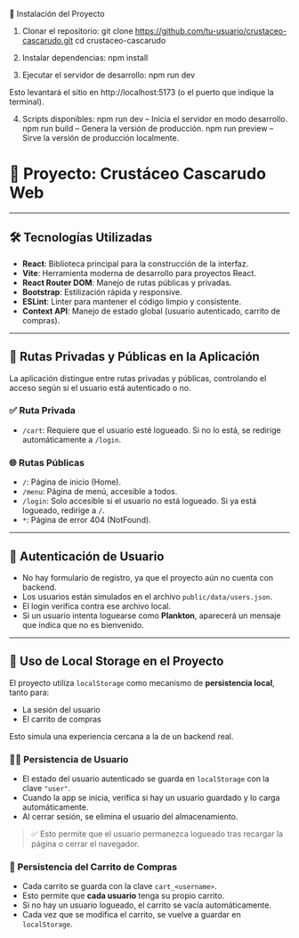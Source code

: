 🚀 Instalación del Proyecto

1. Clonar el repositorio:
   git clone https://github.com/tu-usuario/crustaceo-cascarudo.git
   cd crustaceo-cascarudo

2. Instalar dependencias:
   npm install

3. Ejecutar el servidor de desarrollo:
   npm run dev

Esto levantará el sitio en http://localhost:5173 (o el puerto que indique la terminal).

4. Scripts disponibles:
   npm run dev – Inicia el servidor en modo desarrollo.
   npm run build – Genera la versión de producción.
   npm run preview – Sirve la versión de producción localmente.

# 🧽 Proyecto: Crustáceo Cascarudo Web

---

## 🛠️ Tecnologías Utilizadas

- **React**: Biblioteca principal para la construcción de la interfaz.
- **Vite**: Herramienta moderna de desarrollo para proyectos React.
- **React Router DOM**: Manejo de rutas públicas y privadas.
- **Bootstrap**: Estilización rápida y responsive.
- **ESLint**: Linter para mantener el código limpio y consistente.
- **Context API**: Manejo de estado global (usuario autenticado, carrito de compras).

---

## 🔐 Rutas Privadas y Públicas en la Aplicación

La aplicación distingue entre rutas privadas y públicas, controlando el acceso según si el usuario está autenticado o no.

### ✅ Ruta Privada

- `/cart`: Requiere que el usuario esté logueado. Si no lo está, se redirige automáticamente a `/login`.

### 🌐 Rutas Públicas

- `/`: Página de inicio (Home).
- `/menu`: Página de menú, accesible a todos.
- `/login`: Solo accesible si el usuario no está logueado. Si ya está logueado, redirige a `/`.
- `*`: Página de error 404 (NotFound).

---

## 👤 Autenticación de Usuario

- No hay formulario de registro, ya que el proyecto aún no cuenta con backend.
- Los usuarios están simulados en el archivo `public/data/users.json`.
- El login verifica contra ese archivo local.
- Si un usuario intenta loguearse como **Plankton**, aparecerá un mensaje que indica que no es bienvenido.

---

## 💾 Uso de Local Storage en el Proyecto

El proyecto utiliza `localStorage` como mecanismo de **persistencia local**, tanto para:

- La sesión del usuario
- El carrito de compras

Esto simula una experiencia cercana a la de un backend real.

### 🧑‍💻 Persistencia de Usuario

- El estado del usuario autenticado se guarda en `localStorage` con la clave `"user"`.
- Cuando la app se inicia, verifica si hay un usuario guardado y lo carga automáticamente.
- Al cerrar sesión, se elimina el usuario del almacenamiento.

> ✅ Esto permite que el usuario permanezca logueado tras recargar la página o cerrar el navegador.

### 🛒 Persistencia del Carrito de Compras

- Cada carrito se guarda con la clave `cart_<username>`.
- Esto permite que **cada usuario** tenga su propio carrito.
- Si no hay un usuario logueado, el carrito se vacía automáticamente.
- Cada vez que se modifica el carrito, se vuelve a guardar en `localStorage`.

